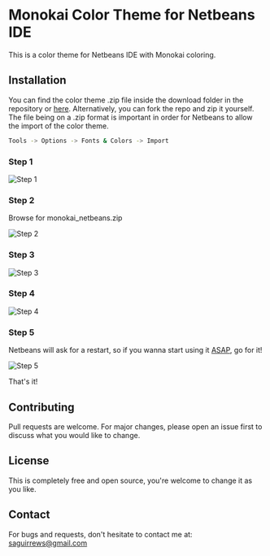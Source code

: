 # Monokai Color Theme for Netbeans IDE

This is a color theme for Netbeans IDE with Monokai coloring.

## Installation

You can find the color theme .zip file inside the download folder in the repository or [here](https://github.com/saguirrews/monokai_netbeans/tree/master/download). Alternatively, you can fork the repo and zip it yourself.
The file being on a .zip format is important in order for Netbeans to allow the import of the color theme.

```bash
Tools -> Options -> Fonts & Colors -> Import
```
### Step 1
![Step 1](https://i.ibb.co/Lhk7JXp/installation-instructions.png)
### Step 2

Browse for monokai_netbeans.zip

![Step 2](https://i.ibb.co/1GcJK7r/installation-instructions-2.png)
### Step 3
![Step 3](https://i.ibb.co/Fq7cX9G/installation-instructions3-scrubbed.png)
### Step 4
![Step 4](https://i.ibb.co/dsZJTCQ/installation-instructions4-scrubbed.png)
### Step 5

Netbeans will ask for a restart, so if you wanna start using it [ASAP](https://www.thefreedictionary.com/ASAP), go for it!

![Step 5](https://i.ibb.co/nsgJFCT/installation-instructions5.png)

That's it!

## Contributing
Pull requests are welcome. For major changes, please open an issue first to discuss what you would like to change.

## License
This is completely free and open source, you're welcome to change it as you like. 

## Contact
For bugs and requests, don't hesitate to contact me at: 
saguirrews@gmail.com